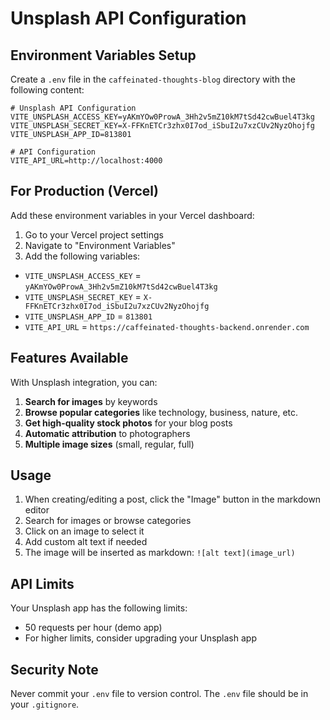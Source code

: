 # Unsplash API Configuration

## Environment Variables Setup

Create a `.env` file in the `caffeinated-thoughts-blog` directory with the following content:

```env
# Unsplash API Configuration
VITE_UNSPLASH_ACCESS_KEY=yAKmYOw0ProwA_3Hh2v5mZ10kM7tSd42cwBuel4T3kg
VITE_UNSPLASH_SECRET_KEY=X-FFKnETCr3zhx0I7od_iSbuI2u7xzCUv2NyzOhojfg
VITE_UNSPLASH_APP_ID=813801

# API Configuration
VITE_API_URL=http://localhost:4000
```

## For Production (Vercel)

Add these environment variables in your Vercel dashboard:

1. Go to your Vercel project settings
2. Navigate to "Environment Variables"
3. Add the following variables:

- `VITE_UNSPLASH_ACCESS_KEY` = `yAKmYOw0ProwA_3Hh2v5mZ10kM7tSd42cwBuel4T3kg`
- `VITE_UNSPLASH_SECRET_KEY` = `X-FFKnETCr3zhx0I7od_iSbuI2u7xzCUv2NyzOhojfg`
- `VITE_UNSPLASH_APP_ID` = `813801`
- `VITE_API_URL` = `https://caffeinated-thoughts-backend.onrender.com`

## Features Available

With Unsplash integration, you can:

1. **Search for images** by keywords
2. **Browse popular categories** like technology, business, nature, etc.
3. **Get high-quality stock photos** for your blog posts
4. **Automatic attribution** to photographers
5. **Multiple image sizes** (small, regular, full)

## Usage

1. When creating/editing a post, click the "Image" button in the markdown editor
2. Search for images or browse categories
3. Click on an image to select it
4. Add custom alt text if needed
5. The image will be inserted as markdown: `![alt text](image_url)`

## API Limits

Your Unsplash app has the following limits:
- 50 requests per hour (demo app)
- For higher limits, consider upgrading your Unsplash app

## Security Note

Never commit your `.env` file to version control. The `.env` file should be in your `.gitignore`.
